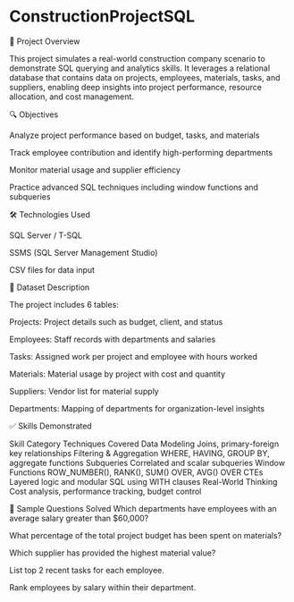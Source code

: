 # ConstructionProjectSQL

📘 Project Overview

This project simulates a real-world construction company scenario to demonstrate SQL querying and analytics skills. It leverages a relational database that contains data on projects, employees, materials, tasks, and suppliers, enabling deep insights into project performance, resource allocation, and cost management.

🔍 Objectives

Analyze project performance based on budget, tasks, and materials

Track employee contribution and identify high-performing departments

Monitor material usage and supplier efficiency

Practice advanced SQL techniques including window functions and subqueries

🛠️ Technologies Used

SQL Server / T-SQL

SSMS (SQL Server Management Studio) 

CSV files for data input



🧱 Dataset Description

The project includes 6 tables:

Projects: Project details such as budget, client, and status

Employees: Staff records with departments and salaries

Tasks: Assigned work per project and employee with hours worked

Materials: Material usage by project with cost and quantity

Suppliers: Vendor list for material supply

Departments: Mapping of departments for organization-level insights

✅ Skills Demonstrated

Skill Category	Techniques Covered
Data Modeling	Joins, primary-foreign key relationships
Filtering & Aggregation	WHERE, HAVING, GROUP BY, aggregate functions
Subqueries	Correlated and scalar subqueries
Window Functions	ROW_NUMBER(), RANK(), SUM() OVER, AVG() OVER
CTEs	Layered logic and modular SQL using WITH clauses
Real-World Thinking	Cost analysis, performance tracking, budget control

🧪 Sample Questions Solved
Which departments have employees with an average salary greater than $60,000?

What percentage of the total project budget has been spent on materials?

Which supplier has provided the highest material value?

List top 2 recent tasks for each employee.

Rank employees by salary within their department.






